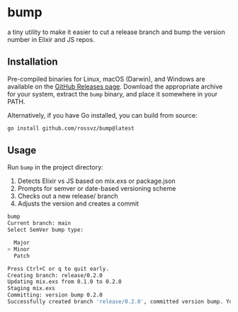 # bump

a tiny utility to make it easier to cut a release branch and bump the version number in Elixir and JS repos.

## Installation

Pre-compiled binaries for Linux, macOS (Darwin), and Windows are available on the [GitHub Releases page](https://github.com/rossvz/bump/releases). Download the appropriate archive for your system, extract the `bump` binary, and place it somewhere in your PATH.

Alternatively, if you have Go installed, you can build from source:

```bash
go install github.com/rossvz/bump@latest
```

## Usage

Run `bump` in the project directory:
1. Detects Elixir vs JS based on mix.exs or package.json
2. Prompts for semver or date-based versioning scheme
3. Checks out a new release/<version> branch
4. Adjusts the version and creates a commit

```bash
bump
Current branch: main
Select SemVer bump type:

  Major
> Minor
  Patch

Press Ctrl+C or q to quit early.
Creating branch: release/0.2.0
Updating mix.exs from 0.1.0 to 0.2.0
Staging mix.exs
Committing: version bump 0.2.0
Successfully created branch 'release/0.2.0', committed version bump. You are now on branch 'release/0.2.0'.
```

